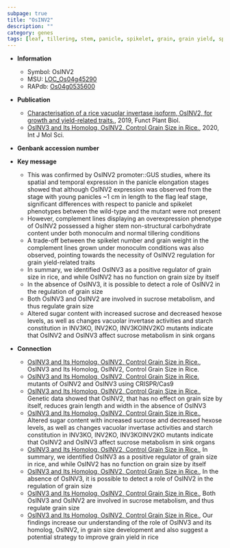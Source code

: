 ```yaml
---
subpage: true
title: "OsINV2"
description: ""
category: genes
tags: [leaf, tillering, stem, panicle, spikelet, grain, grain yield, spikelet number, grain weight, starch, grain size, sugar, sucrose]
---
```


* **Information**  
    + Symbol: OsINV2  
    + MSU: [LOC_Os04g45290](http://rice.plantbiology.msu.edu/cgi-bin/ORF_infopage.cgi?orf=LOC_Os04g45290)  
    + RAPdb: [Os04g0535600](http://rapdb.dna.affrc.go.jp/viewer/gbrowse_details/irgsp1?name=Os04g0535600)  

* **Publication**  
    + [Characterisation of a rice vacuolar invertase isoform, OsINV2, for growth and yield-related traits.](http://www.ncbi.nlm.nih.gov/pubmed?term=Characterisation+of+a+rice+vacuolar+invertase+isoform,+OsINV2,+for+growth+and+yield-related+traits.%5BTitle%5D), 2019, Funct Plant Biol.
    + [OsINV3 and Its Homolog, OsINV2, Control Grain Size in Rice.](http://www.ncbi.nlm.nih.gov/pubmed?term=OsINV3+and+Its+Homolog,+OsINV2,+Control+Grain+Size+in+Rice.%5BTitle%5D), 2020, Int J Mol Sci.

* **Genbank accession number**  

* **Key message**  
    + This was confirmed by OsINV2 promoter::GUS studies, where its spatial and temporal expression in the panicle elongation stages showed that although OsINV2 expression was observed from the stage with young panicles ~1 cm in length to the flag leaf stage, significant differences with respect to panicle and spikelet phenotypes between the wild-type and the mutant were not present
    + However, complement lines displaying an overexpression phenotype of OsINV2 possessed a higher stem non-structural carbohydrate content under both monoculm and normal tillering conditions
    + A trade-off between the spikelet number and grain weight in the complement lines grown under monoculm conditions was also observed, pointing towards the necessity of OsINV2 regulation for grain yield-related traits
    + In summary, we identified OsINV3 as a positive regulator of grain size in rice, and while OsINV2 has no function on grain size by itself
    + In the absence of OsINV3, it is possible to detect a role of OsINV2 in the regulation of grain size
    + Both OsINV3 and OsINV2 are involved in sucrose metabolism, and thus regulate grain size
    + Altered sugar content with increased sucrose and decreased hexose levels, as well as changes vacuolar invertase activities and starch constitution in INV3KO, INV2KO, INV3KOINV2KO mutants indicate that OsINV2 and OsINV3 affect sucrose metabolism in sink organs

* **Connection**  
    + [OsINV3 and Its Homolog, OsINV2, Control Grain Size in Rice.](http://www.ncbi.nlm.nih.gov/pubmed?term=OsINV3+and+Its+Homolog,+OsINV2,+Control+Grain+Size+in+Rice.%5BTitle%5D), OsINV3 and Its Homolog, OsINV2, Control Grain Size in Rice.
    + [OsINV3 and Its Homolog, OsINV2, Control Grain Size in Rice.](KO) mutants of OsINV2 and OsINV3 using CRISPR/Cas9
    + [OsINV3 and Its Homolog, OsINV2, Control Grain Size in Rice.](http://www.ncbi.nlm.nih.gov/pubmed?term=OsINV3+and+Its+Homolog,+OsINV2,+Control+Grain+Size+in+Rice.%5BTitle%5D),  Genetic data showed that OsINV2, that has no effect on grain size by itself, reduces grain length and width in the absence of OsINV3
    + [OsINV3 and Its Homolog, OsINV2, Control Grain Size in Rice.](http://www.ncbi.nlm.nih.gov/pubmed?term=OsINV3+and+Its+Homolog,+OsINV2,+Control+Grain+Size+in+Rice.%5BTitle%5D),  Altered sugar content with increased sucrose and decreased hexose levels, as well as changes vacuolar invertase activities and starch constitution in INV3KO, INV2KO, INV3KOINV2KO mutants indicate that OsINV2 and OsINV3 affect sucrose metabolism in sink organs
    + [OsINV3 and Its Homolog, OsINV2, Control Grain Size in Rice.](http://www.ncbi.nlm.nih.gov/pubmed?term=OsINV3+and+Its+Homolog,+OsINV2,+Control+Grain+Size+in+Rice.%5BTitle%5D),  In summary, we identified OsINV3 as a positive regulator of grain size in rice, and while OsINV2 has no function on grain size by itself
    + [OsINV3 and Its Homolog, OsINV2, Control Grain Size in Rice.](http://www.ncbi.nlm.nih.gov/pubmed?term=OsINV3+and+Its+Homolog,+OsINV2,+Control+Grain+Size+in+Rice.%5BTitle%5D),  In the absence of OsINV3, it is possible to detect a role of OsINV2 in the regulation of grain size
    + [OsINV3 and Its Homolog, OsINV2, Control Grain Size in Rice.](http://www.ncbi.nlm.nih.gov/pubmed?term=OsINV3+and+Its+Homolog,+OsINV2,+Control+Grain+Size+in+Rice.%5BTitle%5D),  Both OsINV3 and OsINV2 are involved in sucrose metabolism, and thus regulate grain size
    + [OsINV3 and Its Homolog, OsINV2, Control Grain Size in Rice.](http://www.ncbi.nlm.nih.gov/pubmed?term=OsINV3+and+Its+Homolog,+OsINV2,+Control+Grain+Size+in+Rice.%5BTitle%5D),  Our findings increase our understanding of the role of OsINV3 and its homolog, OsINV2, in grain size development and also suggest a potential strategy to improve grain yield in rice




